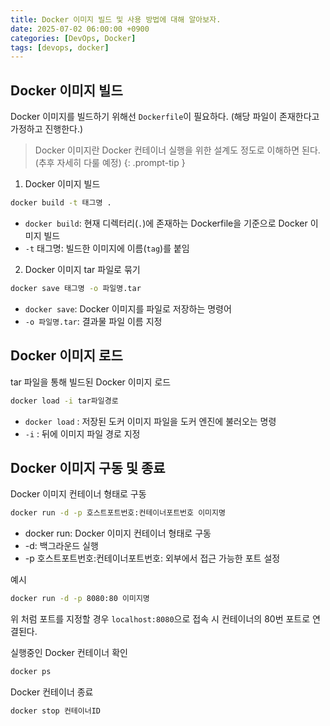 ```yaml
---
title: Docker 이미지 빌드 및 사용 방법에 대해 알아보자.
date: 2025-07-02 06:00:00 +0900
categories: [DevOps, Docker]
tags: [devops, docker]
---
```


## **Docker 이미지 빌드**

Docker 이미지를 빌드하기 위해선 `Dockerfile`이 필요하다. (해당 파일이 존재한다고 가정하고 진행한다.)

> Docker 이미지란 Docker 컨테이너 실행을 위한 설계도 정도로 이해하면 된다.(추후 자세히 다룰 예정)
{: .prompt-tip }

1. Docker 이미지 빌드

```bash
docker build -t 태그명 .
```

- `docker build`: 현재 디렉터리(`.`)에 존재하는 Dockerfile을 기준으로 Docker 이미지 빌드
- `-t` 태그명: 빌드한 이미지에 이름(`tag`)를 붙임

2. Docker 이미지 tar 파일로 묶기

```bash
docker save 태그명 -o 파일명.tar
```

- `docker save`: Docker 이미지를 파일로 저장하는 명령어
- `-o 파일명.tar`: 결과물 파일 이름 지정

## **Docker 이미지 로드**

tar 파일을 통해 빌드된 Docker 이미지 로드

```bash
docker load -i tar파일경로
```

- `docker load` : 저장된 도커 이미지 파일을 도커 엔진에 불러오는 명령
- `-i` : 뒤에 이미지 파일 경로 지정

## **Docker 이미지 구동 및 종료**

Docker 이미지 컨테이너 형태로 구동

```bash
docker run -d -p 호스트포트번호:컨테이너포트번호 이미지명
```

- docker run: Docker 이미지 컨테이너 형태로 구동
- -d: 백그라운드 실행
- -p 호스트포트번호:컨테이너포트번호: 외부에서 접근 가능한 포트 설정

예시
```bash
docker run -d -p 8080:80 이미지명
```
위 처럼 포트를 지정할 경우 `localhost:8080`으로 접속 시 컨테이너의 80번 포트로 연결된다.

실행중인 Docker 컨테이너 확인

```bash
docker ps
```

Docker 컨테이너 종료

```bash
docker stop 컨테이너ID
```
